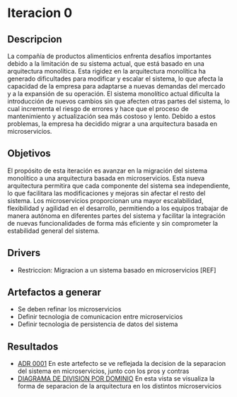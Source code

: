 # Iteracion 0

## Descripcion
La compañía de productos alimenticios enfrenta desafíos importantes debido a la limitación de su sistema actual, que está basado en una arquitectura monolítica. Esta rigidez en la arquitectura monolítica ha generado dificultades para modificar y escalar el sistema, lo que afecta la capacidad de la empresa para adaptarse a nuevas demandas del mercado y a la expansión de su operación. El sistema monolítico actual dificulta la introducción de nuevos cambios sin que afecten otras partes del sistema, lo cual incrementa el riesgo de errores y hace que el proceso de mantenimiento y actualización sea más costoso y lento.
Debido a estos problemas, la empresa ha decidido migrar a una arquitectura basada en microservicios. 

## Objetivos
El propósito de esta iteración es avanzar en la migración del sistema monolítico a una arquitectura basada en microservicios. Esta nueva arquitectura permitira que cada componente del sistema  sea independiente, lo que facilitara las modificaciones y mejoras sin afectar el resto del sistema. Los microservicios proporcionan una mayor escalabilidad, flexibilidad y agilidad en el desarrollo, permitiendo a los equipos trabajar de manera autónoma en diferentes partes del sistema y facilitar la integración de nuevas funcionalidades de forma más eficiente y sin comprometer la estabilidad general del sistema.

## Drivers
* Restriccion: Migracion a un sistema basado en microservicios [REF]

## Artefactos a generar
* Se deben refinar los microservicios
* Definir tecnologia de comunicacion entre microservicios
* Definir tecnologia de persistencia de datos del sistema


## Resultados
* [ADR 0001](/docs/decisiones/0001-migrar-a-estilo-microservicios.md) En este artefecto se ve reflejada la decision de la separacion del sistema en microservicios, junto con los pros y contras
* [DIAGRAMA DE DIVISION POR DOMINIO](/docs/vistas/Diagrama_de_division_por_dominios.png) En esta vista se visualiza la forma de separacion de la arquitectura en los distintos microservicios 